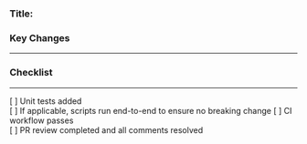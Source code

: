 ### Title: 

### Key Changes
---


### Checklist
---
[ ] Unit tests added  
[ ] If applicable, scripts run end-to-end to ensure no breaking change
[ ] CI workflow passes  
[ ] PR review completed and all comments resolved
